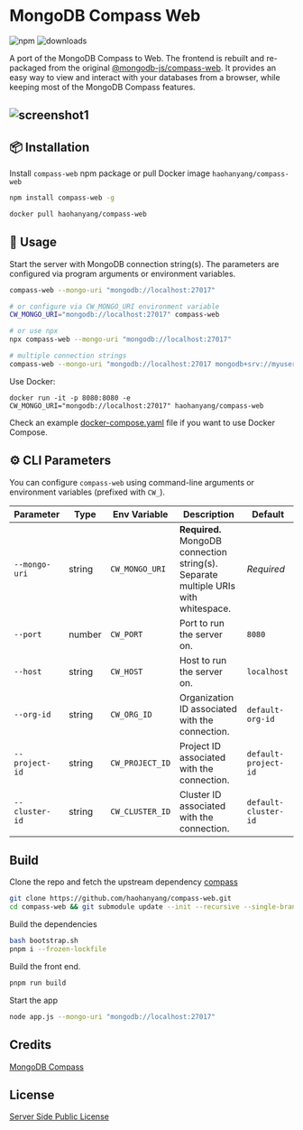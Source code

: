 # MongoDB Compass Web

![npm](https://img.shields.io/npm/v/compass-web.svg)
![downloads](https://img.shields.io/npm/dw/compass-web)

A port of the MongoDB Compass to Web. The frontend is rebuilt and re-packaged from the original [@mongodb-js/compass-web](https://www.npmjs.com/package/@mongodb-js/compass-web). It provides an easy way to view and interact with your databases from a browser, while keeping most of the MongoDB Compass features.

## ![screenshot1](/images/screenshot1.png)

## 📦 Installation

Install `compass-web` npm package or pull Docker image `haohanyang/compass-web`

```bash
npm install compass-web -g
```

```bash
docker pull haohanyang/compass-web
```

## 🧭 Usage

Start the server with MongoDB connection string(s). The parameters are configured via program arguments or environment variables.

```bash
compass-web --mongo-uri "mongodb://localhost:27017"

# or configure via CW_MONGO_URI environment variable
CW_MONGO_URI="mongodb://localhost:27017" compass-web

# or use npx
npx compass-web --mongo-uri "mongodb://localhost:27017"

# multiple connection strings
compass-web --mongo-uri "mongodb://localhost:27017 mongodb+srv://myusername:secrets@default-cluster.mongodb.net/?retryWrites=true&w=majority&appName=default-cluster"
```

Use Docker:

```
docker run -it -p 8080:8080 -e CW_MONGO_URI="mongodb://localhost:27017" haohanyang/compass-web

```

Check an example [docker-compose.yaml](./docker-compose.yaml) file if you want to use Docker Compose.

## ⚙️ CLI Parameters

You can configure `compass-web` using command-line arguments or environment variables (prefixed with `CW_`).

| Parameter      | Type   | Env Variable    | Description                                                                         | Default              |
| -------------- | ------ | --------------- | ----------------------------------------------------------------------------------- | -------------------- |
| `--mongo-uri`  | string | `CW_MONGO_URI`  | **Required.** MongoDB connection string(s). Separate multiple URIs with whitespace. | _Required_           |
| `--port`       | number | `CW_PORT`       | Port to run the server on.                                                          | `8080`               |
| `--host`       | string | `CW_HOST`       | Host to run the server on.                                                          | `localhost`          |
| `--org-id`     | string | `CW_ORG_ID`     | Organization ID associated with the connection.                                     | `default-org-id`     |
| `--project-id` | string | `CW_PROJECT_ID` | Project ID associated with the connection.                                          | `default-project-id` |
| `--cluster-id` | string | `CW_CLUSTER_ID` | Cluster ID associated with the connection.                                          | `default-cluster-id` |

## Build

Clone the repo and fetch the upstream dependency [compass](https://github.com/mongodb-js/compass)

```bash
git clone https://github.com/haohanyang/compass-web.git
cd compass-web && git submodule update --init --recursive --single-branch --depth 1
```

Build the dependencies

```bash
bash bootstrap.sh
pnpm i --frozen-lockfile
```

Build the front end.

```bash
pnpm run build
```

Start the app

```bash
node app.js --mongo-uri "mongodb://localhost:27017"
```

## Credits

[MongoDB Compass](https://github.com/mongodb-js/compass)

## License

[Server Side Public License](/LICENSE)
